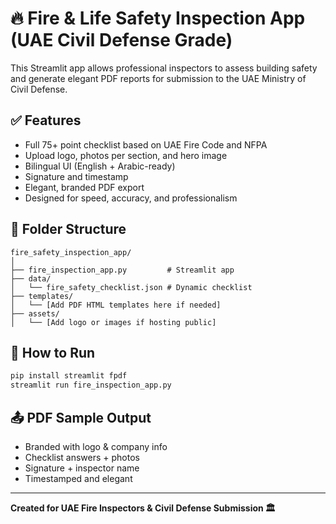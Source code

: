 
# 🔥 Fire & Life Safety Inspection App (UAE Civil Defense Grade)

This Streamlit app allows professional inspectors to assess building safety and generate elegant PDF reports for submission to the UAE Ministry of Civil Defense.

## ✅ Features

- Full 75+ point checklist based on UAE Fire Code and NFPA
- Upload logo, photos per section, and hero image
- Bilingual UI (English + Arabic-ready)
- Signature and timestamp
- Elegant, branded PDF export
- Designed for speed, accuracy, and professionalism

## 📂 Folder Structure

```
fire_safety_inspection_app/
│
├── fire_inspection_app.py         # Streamlit app
├── data/
│   └── fire_safety_checklist.json # Dynamic checklist
├── templates/
│   └── [Add PDF HTML templates here if needed]
├── assets/
│   └── [Add logo or images if hosting public]
```

## 🚀 How to Run

```bash
pip install streamlit fpdf
streamlit run fire_inspection_app.py
```

## 📤 PDF Sample Output

- Branded with logo & company info
- Checklist answers + photos
- Signature + inspector name
- Timestamped and elegant

---

**Created for UAE Fire Inspectors & Civil Defense Submission 🏛️**
